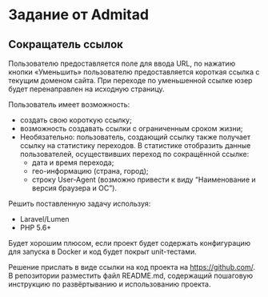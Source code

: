 # Задание от Admitad
## Сокращатель ссылок

Пользователю предоставляется поле для ввода URL, по нажатию кнопки «Уменьшить» пользователю предоставляется короткая ссылка с текущим доменом сайта. При переходе по уменьшенной ссылке юзер будет перенаправлен на исходную страницу.

Пользователь имеет возможность:
<ul>
<li>создать свою короткую ссылку;</li>
<li>возможность создавать ссылки с ограниченным сроком жизни;</li>
<li>
Необязательно: пользователь, создающий ссылку также получает ссылку на статистику переходов. В статистике отобразить данные пользователей, осуществивших переход по сокращённой ссылке:
<ul>
<li>дата и время перехода;</li>
<li>гео-информацию (страна, город);</li>
<li>строку User-Agent (возможно привести к виду “Наименование и версия браузера и ОС”).</li>
</ul>
</li>
</ul>

Решить поставленную задачу используя:
<ul>
<li>Laravel/Lumen</li>
<li>PHP 5.6+</li>
</ul>

Будет хорошим плюсом​, если проект будет содержать конфигурацию для запуска в Docker и код будет покрыт unit-­тестами.

Решение прислать в виде ссылки на код проекта на https://github.com/. В репозитории разместить файл README.md, содержащий пошаговую инструкцию по развёртыванию  и использованию проекта.
